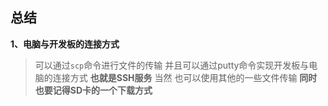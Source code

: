 ## 总结

**1、电脑与开发板的连接方式**
> 可以通过`scp`命令进行文件的传输 并且可以通过putty命令实现开发板与电脑的连接方式 **也就是SSH服务**
> 当然 也可以使用其他的一些文件传输
**同时也要记得SD卡的一个下载方式**